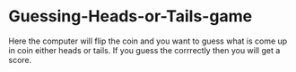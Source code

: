 # Guessing-Heads-or-Tails-game
Here the computer will flip the coin and you want to guess what is come up in coin either heads or tails.
If you guess the corrrectly then you will get a score.
